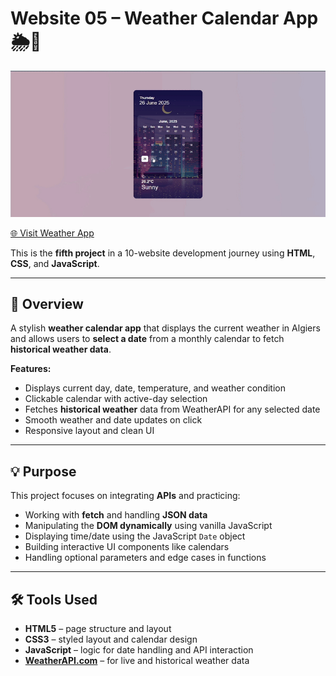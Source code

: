 # Website 05 – Weather Calendar App 🌦️📅

![Weather App Screenshot](./assets/Final%20Gif.gif) 

[🌐 Visit Weather App](https://ranim-k.github.io/Web-Projects/Day-05%20Weather%20App/)

This is the **fifth project** in a 10-website development journey using **HTML**, **CSS**, and **JavaScript**.

---

## 📌 Overview

A stylish **weather calendar app** that displays the current weather in Algiers and allows users to **select a date** from a monthly calendar to fetch **historical weather data**.

**Features:**
- Displays current day, date, temperature, and weather condition
- Clickable calendar with active-day selection
- Fetches **historical weather** data from WeatherAPI for any selected date
- Smooth weather and date updates on click
- Responsive layout and clean UI

---

## 💡 Purpose

This project focuses on integrating **APIs** and practicing:
- Working with **fetch** and handling **JSON data**
- Manipulating the **DOM dynamically** using vanilla JavaScript
- Displaying time/date using the JavaScript `Date` object
- Building interactive UI components like calendars
- Handling optional parameters and edge cases in functions

---

## 🛠 Tools Used

- **HTML5** – page structure and layout  
- **CSS3** – styled layout and calendar design  
- **JavaScript** – logic for date handling and API interaction  
- **[WeatherAPI.com](https://www.weatherapi.com/)** – for live and historical weather data
 
